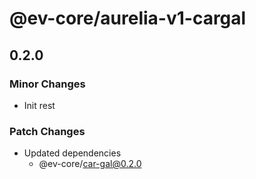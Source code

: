 # @ev-core/aurelia-v1-cargal

## 0.2.0

### Minor Changes

- Init rest

### Patch Changes

- Updated dependencies
  - @ev-core/car-gal@0.2.0

